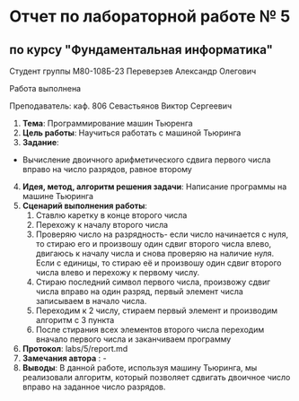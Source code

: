 # Отчет по лабораторной работе № 5
## по курсу "Фундаментальная информатика"

Студент группы М80-108Б-23 Переверзев Александр Олегович

Работа выполнена 

Преподаватель: каф. 806 Севастьянов Виктор Сергеевич

1. **Тема**: Программирование машин Тьюренга
2. **Цель работы**: Научиться работать с машиной Тьюринга
3. **Задание**:
- Вычисление двоичного арифметического сдвига  первого числа вправо на число разрядов, равное второму
4. **Идея, метод, алгоритм решения задачи**: Написание программы на машине Тьюринга
5. **Сценарий выполнения работы**:
   1. Ставлю каретку в конце второго числа
   2. Перехожу к началу второго числа
   3. Проверяю число на разрядность- если число начинается с нуля, то стираю его и произвошу один сдвиг второго числа влево, двигаюсь к началу числа и снова проверяю на наличие нуля. Если с единицы, то стираю её и произвошу один сдвиг второго числа влево и перехожу к первому числу.
   4. Стираю последний символ первого числа, произвожу сдвиг числа вправо на один разряд, первый элемент числа записываем в начало числа.
   5. Переходим к 2 числу, стираем первый элемент и производим алгоритм с 3 пункта
   6. После стирания всех элементов второго числа переходим вначало первого числа и заканчиваем программу
6. **Протокол**: labs/5/report.md 
7. **Замечания автора** : -
8. **Выводы**: В данной работе, используя машину Тьюринга, мы реализовали алгоритм, который позволяет сдвигать двоичное число вправо на заданное число разрядов.
